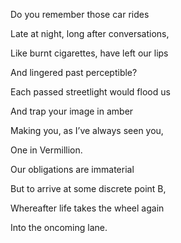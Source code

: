 Do you remember those car rides 

Late at night, long after conversations,

Like burnt cigarettes, have left our lips 

And lingered past perceptible?

  

Each passed streetlight would flood us

And trap your image in amber

Making you, as I’ve always seen you,

One in Vermillion. 

  

Our obligations are immaterial

But to arrive at some discrete point B, 

Whereafter life takes the wheel again

Into the oncoming lane.